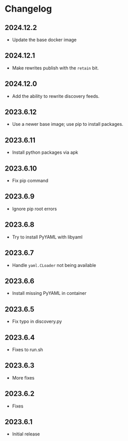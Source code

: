 # Changelog

## 2024.12.2

* Update the base docker image

## 2024.12.1

* Make rewrites publish with the `retain` bit.

## 2024.12.0

* Add the ability to rewrite discovery feeds.

## 2023.6.12

* Use a newer base image; use pip to install packages.

## 2023.6.11

* Install python packages via apk

## 2023.6.10

* Fix pip command

## 2023.6.9

* Ignore pip root errors

## 2023.6.8

* Try to install PyYAML with libyaml

## 2023.6.7

* Handle `yaml.CLoader` not being available

## 2023.6.6

* Install missing PyYAML in container

## 2023.6.5

* Fix typo in discovery.py

## 2023.6.4

* Fixes to run.sh

## 2023.6.3

* More fixes

## 2023.6.2

* Fixes

## 2023.6.1

* Initial release

